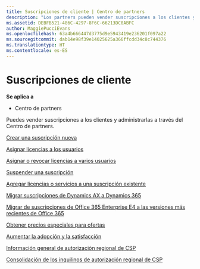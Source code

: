```yaml
---
title: Suscripciones de cliente | Centro de partners
description: "Los partners pueden vender suscripciones a los clientes y administrarlas a través del Centro de partners."
ms.assetid: DEBFB521-486C-4297-8F6C-66213DC0ABFC
author: MaggiePucciEvans
ms.openlocfilehash: 63a4b666447d3775d9e5943419e236201f097a22
ms.sourcegitcommit: dab14e98f39e14025625a366ffcdd34c8c744376
ms.translationtype: HT
ms.contentlocale: es-ES
---
```

# <a name="customer-subscriptions"></a>Suscripciones de cliente

**Se aplica a**

-  Centro de partners

Puedes vender suscripciones a los clientes y administrarlas a través del Centro de partners. 

[Crear una suscripción nueva](create-a-new-subscription.md)

[Asignar licencias a los usuarios](assign-licenses-to-users.md)

[Asignar o revocar licencias a varios usuarios](bulk-license-provisioning-for-multiple-users.md)

[Suspender una suscripción](suspend-a-subscription.md)

[Agregar licencias o servicios a una suscripción existente](add-licenses-or-services-to-an-existing-subscription.md)

[Migrar suscripciones de Dynamics AX a Dynamics 365](manual-subscription-migration.md)

[Migrar de suscripciones de Office 365 Enterprise E4 a las versiones más recientes de Office 365](migrate-office365-e4-subscriptions-to-newer-versions.md)

[Obtener precios especiales para ofertas](get-special-pricing-for-offers.md)

[Aumentar la adopción y la satisfacción](increasing-adoption-and-satisfaction.md)

[Información general de autorización regional de CSP](regional-authorization-overview.md)

[Consolidación de los inquilinos de autorización regional de CSP](csp-regional-authorization-tenant-consolidation.md)

 

 




